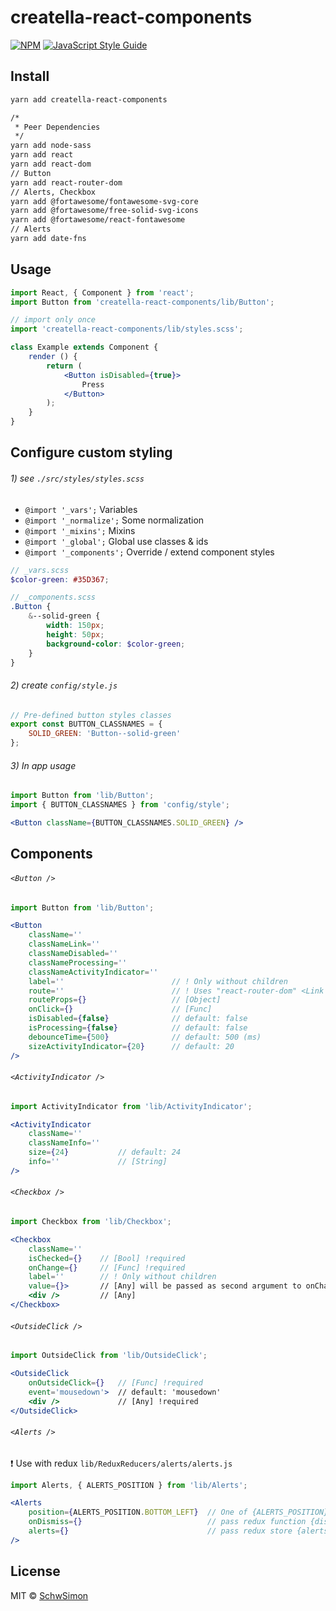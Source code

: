 # creatella-react-components

[![NPM](https://img.shields.io/npm/v/creatella-react-components.svg)](https://www.npmjs.com/package/creatella-react-components) [![JavaScript Style Guide](https://img.shields.io/badge/code_style-standard-brightgreen.svg)](https://standardjs.com)

## Install

```bash
yarn add creatella-react-components

/*
 * Peer Dependencies
 */
yarn add node-sass
yarn add react
yarn add react-dom
// Button
yarn add react-router-dom
// Alerts, Checkbox
yarn add @fortawesome/fontawesome-svg-core
yarn add @fortawesome/free-solid-svg-icons
yarn add @fortawesome/react-fontawesome
// Alerts
yarn add date-fns
```

## Usage

```jsx
import React, { Component } from 'react';
import Button from 'creatella-react-components/lib/Button';

// import only once
import 'creatella-react-components/lib/styles.scss';

class Example extends Component {
    render () {
        return (
            <Button isDisabled={true}>
                Press
            </Button>
        );
    }
}
```

## Configure custom styling

###### 1) see `./src/styles/styles.scss`
- `@import '_vars';`          Variables
- `@import '_normalize';`     Some normalization
- `@import '_mixins';`        Mixins
- `@import '_global';`        Global use classes & ids
- `@import '_components';`    Override / extend component styles

```scss
// _vars.scss
$color-green: #35D367;

// _components.scss
.Button {
    &--solid-green {
        width: 150px;
        height: 50px;
        background-color: $color-green;
    }
}
```

###### 2) create `config/style.js`
```js
// Pre-defined button styles classes
export const BUTTON_CLASSNAMES = {
    SOLID_GREEN: 'Button--solid-green'
};
```

###### 3) In app usage
```jsx
import Button from 'lib/Button';
import { BUTTON_CLASSNAMES } from 'config/style';

<Button className={BUTTON_CLASSNAMES.SOLID_GREEN} />
```

## Components

###### `<Button />`
```jsx
import Button from 'lib/Button';

<Button
    className=''
    classNameLink=''
    classNameDisabled=''
    classNameProcessing=''
    classNameActivityIndicator=''
    label=''                        // ! Only without children
    route=''                        // ! Uses "react-router-dom" <Link to={route} />
    routeProps={}                   // [Object]
    onClick={}                      // [Func]
    isDisabled={false}              // default: false
    isProcessing={false}            // default: false
    debounceTime={500}              // default: 500 (ms)
    sizeActivityIndicator={20}      // default: 20
/>
```

###### `<ActivityIndicator />`
```jsx
import ActivityIndicator from 'lib/ActivityIndicator';

<ActivityIndicator
    className=''
    classNameInfo=''
    size={24}           // default: 24
    info=''             // [String]
/>
```

###### `<Checkbox />`
```jsx
import Checkbox from 'lib/Checkbox';

<Checkbox
    className=''
    isChecked={}    // [Bool] !required
    onChange={}     // [Func] !required
    label=''        // ! Only without children
    value={}>       // [Any] will be passed as second argument to onChange
    <div />         // [Any]
</Checkbox>
```

###### `<OutsideClick />`
```jsx
import OutsideClick from 'lib/OutsideClick';

<OutsideClick
    onOutsideClick={}   // [Func] !required
    event='mousedown'>  // default: 'mousedown'
    <div />             // [Any] !required
</OutsideClick>
```

###### `<Alerts />`
:exclamation: Use with redux `lib/ReduxReducers/alerts/alerts.js`
```jsx
import Alerts, { ALERTS_POSITION } from 'lib/Alerts';

<Alerts
    position={ALERTS_POSITION.BOTTOM_LEFT}  // One of {ALERTS_POSITION} !required
    onDismiss={}                            // pass redux function {dismissAlert} !required
    alerts={}                               // pass redux store {alerts} !required
/>
```

## License

MIT © [SchwSimon](https://github.com/SchwSimon)
